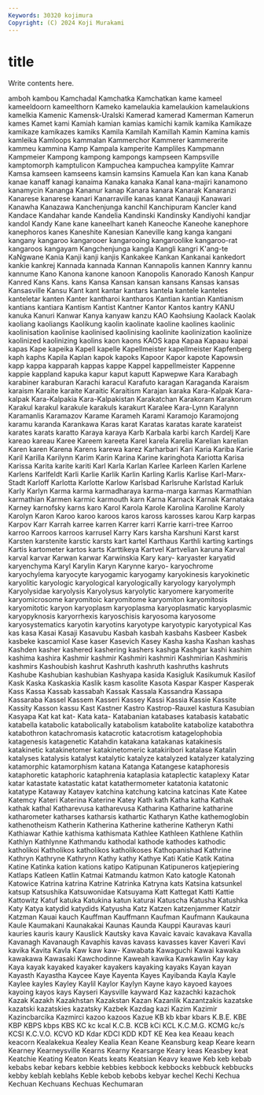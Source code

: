 ```yaml
---
Keywords: 30320 kojimura
Copyright: (C) 2024 Koji Murakami
---
```


# title

Write contents here.



amboh kambou Kamchadal Kamchatka Kamchatkan kame kameel kameeldoorn
kameelthorn Kameko kamelaukia kamelaukion kamelaukions kamelkia Kamenic Kamensk-Uralski Kamerad kamerad
Kamerman Kamerun kames Kamet kami Kamiah kamian kamias kamichi kamik
kamika Kamikaze kamikaze kamikazes kamiks Kamila Kamilah Kamillah Kamin Kamina
kamis kamleika Kamloops kammalan Kammerchor Kammerer kammererite kammeu kammina Kamp
Kampala kamperite Kampliles Kampmann Kampmeier Kampong kampong kampongs kampseen Kampsville
kamptomorph kamptulicon Kampuchea kampuchea kampylite Kamrar Kamsa kamseen kamseens kamsin
kamsins Kamuela Kan kan kana Kanab kanae kanaff kanagi kanaima
Kanaka kanaka Kanal kana-majiri kanamono kanamycin Kananga Kananur kanap Kanara
kanara Kanarak Kanaranzi Kanarese kanarese kanari Kanarraville kanas kanat Kanauji
Kanawari Kanawha Kanazawa Kanchenjunga kanchil Kanchipuram Kancler kand Kandace Kandahar
kande Kandelia Kandinski Kandinsky Kandiyohi kandjar kandol Kandy Kane kane
kaneelhart kaneh Kaneoche Kaneohe kanephore kanephoros kanes Kaneshite Kanesian Kaneville
kang kanga kangani kangany kangaroo kangarooer kangarooing kangaroolike kangaroo-rat kangaroos
kangayam Kangchenjunga kangla Kangli kangri K'ang-te KaNgwane Kania Kanji kanji
kanjis Kankakee Kankan Kankanai kankedort kankie kankrej Kannada kannada Kannan
Kannapolis kannen Kannry kannu kannume Kano Kanona kanone kanoon Kanopolis
Kanorado Kanosh Kanpur Kanred Kans Kans. kans Kansa Kansan kansan
kansans Kansas kansas Kansasville Kansu Kant kant kantar kantars kantela
kantele kanteles kanteletar kanten Kanter kantharoi kantharos Kantian kantian Kantianism
kantians kantiara Kantism Kantist Kantner Kantor Kantos kantry KANU kanuka
Kanuri Kanwar Kanya kanyaw kanzu KAO Kaohsiung Kaolack Kaolak kaoliang
kaoliangs Kaolikung kaolin kaolinate kaoline kaolines kaolinic kaolinisation kaolinise kaolinised
kaolinising kaolinite kaolinization kaolinize kaolinized kaolinizing kaolins kaon kaons KAOS
kapa Kapaa Kapaau kapai kapas Kape kapeika Kapell kapelle Kapellmeister
kapellmeister Kapfenberg kaph kaphs Kapila Kaplan kapok kapoks Kapoor Kapor
kapote Kapowsin kapp kappa kapparah kappas kappe Kappel kappellmeister Kappenne
kappie kappland kapuka kapur kaput kaputt Kapwepwe Kara Karabagh karabiner
karaburan Karachi karacul Karafuto karagan Karaganda Karaism karaism Karaite karaite
Karaitic Karaitism Karajan karaka Kara-Kalpak Kara-kalpak Kara-Kalpakia Kara-Kalpakistan Karakatchan Karakoram
Karakorum Karakul karakul karakule karakuls karakurt Karalee Kara-Lynn Karalynn Karamanlis
Karamazov Karame Karameh Karami Karamojo Karamojong karamu karanda Karankawa Karas
karat Karatas karatas karate karateist karates karats karatto Karaya karaya
Karb Karbala karbi karch Kardelj Kare kareao kareau Karee Kareem
kareeta Karel karela Karelia Karelian karelian Karen karen Karena Karens
karewa karez Karharbari Kari Karia Kariba Karie Karil Karilla Karilynn
Karim Karin Karina Karine karinghota Kariotta Karisa Karissa Karita karite
kariti Karl Karla Karlan Karlee Karleen Karlen Karlene Karlens Karlfeldt
Karli Karlie Karlik Karlin Karling Karlis Karlise Karl-Marx-Stadt Karloff Karlotta
Karlotte Karlow Karlsbad Karlsruhe Karlstad Karluk Karly Karlyn Karma karma
karmadharaya karma-marga karmas Karmathian karmathian Karmen karmic karmouth karn Karna
Karnack Karnak Karnataka Karney karnofsky karns karo Karol Karola Karole
Karolina Karoline Karoly Karolyn Karon Karoo karoo karoos karos kaross
karosses karou Karp karpas Karpov Karr Karrah karree karren Karrer
karri Karrie karri-tree Karroo karroo Karroos karroos karrusel Karry Kars
karsha Karshuni Karst karst Karsten karstenite karstic karsts kart kartel
Karthaus Karthli karting kartings Kartis kartometer kartos karts Karttikeya Kartvel
Kartvelian karuna Karval karval karvar Karwan karwar Karwinskia Kary kary-
karyaster karyatid karyenchyma Karyl Karylin Karyn Karynne karyo- karyochrome karyochylema
karyocyte karyogamic karyogamy karyokinesis karyokinetic karyolitic karyologic karyological karyologically karyology
karyolymph Karyolysidae karyolysis Karyolysus karyolytic karyomere karyomerite karyomicrosome karyomitoic karyomitome
karyomiton karyomitosis karyomitotic karyon karyoplasm karyoplasma karyoplasmatic karyoplasmic karyopyknosis karyorrhexis
karyoschisis karyosoma karyosome karyosystematics karyotin karyotins karyotype karyotypic karyotypical Kas
kas kasa Kasai Kasaji Kasavubu Kasbah kasbah kasbahs Kasbeer Kasbek
kasbeke kascamiol Kase kaser Kasevich Kasey Kasha kasha Kashan kashas
Kashden kasher kashered kashering kashers kashga Kashgar kashi kashim kashima
kashira Kashmir kashmir Kashmiri kashmiri Kashmirian Kashmiris kashmirs Kashoubish kashrut
Kashruth kashruth kashruths kashruts Kashube Kashubian kashubian Kashyapa kasida Kasigluk
Kasikumuk Kasilof Kask Kaska Kaskaskia Kaslik kasm kasolite Kasota Kaspar
Kasper Kasperak Kass Kassa Kassab kassabah Kassak Kassala Kassandra Kassapa
Kassaraba Kassel Kassem Kasseri Kassey Kassi Kassia Kassie Kassite Kassity
Kasson kassu Kast Kastner Kastro Kastrop-Rauxel kastura Kasubian Kasyapa Kat
kat kat- Kata kata- Katabanian katabases katabasis katabatic katabella katabolic
katabolically katabolism katabolite katabolize katabothra katabothron katachromasis katacrotic katacrotism katagelophobia
katagenesis katagenetic Katahdin katakana katakanas katakinesis katakinetic katakinetomer katakinetomeric katakiribori
katalase Katalin katalyses katalysis katalyst katalytic katalyze katalyzed katalyzer katalyzing
katamorphic katamorphism katana Katanga Katangese kataphoresis kataphoretic kataphoric kataphrenia kataplasia
kataplectic kataplexy Katar katar katastate katastatic katat katathermometer katatonia katatonic
katatype Kataway Katayev katchina katchung katcina katcinas Kate Katee Katemcy
Kateri Katerina Katerine Katey Kath kath Katha katha Kathak kathak
kathal Katharevusa katharevusa Katharina Katharine katharine katharometer katharses katharsis kathartic
Katharyn Kathe kathemoglobin kathenotheism Katherin Katherina Katherine katherine Katheryn Kathi
Kathiawar Kathie kathisma kathismata Kathlee Kathleen Kathlene Kathlin Kathlyn Kathlynne
Kathmandu kathodal kathode kathodes kathodic katholikoi Katholikos katholikos katholikoses Kathopanishad
Kathrine Kathryn Kathryne Kathrynn Kathy kathy Kathye Kati Katie Katik
Katina Katine Katinka kation kations katipo Katipunan Katipuneros katjepiering Katlaps
Katleen Katlin Katmai Katmandu katmon Kato katogle Katonah Katowice Katrina
katrina Katrine Katrinka Katryna kats Katsina katsunkel katsup Katsushika Katsuwonidae
Katsuyama Katt Kattegat Katti Kattie Kattowitz Katuf katuka Katukina katun
katurai Katuscha Katusha Katushka Katy Katya katydid katydids Katyusha Katz
Katzen katzenjammer Katzir Katzman Kauai kauch Kauffman Kauffmann Kaufman Kaufmann
Kaukauna Kaule Kaumakani Kaunakakai Kaunas Kaunda Kauppi Kauravas kauri kauries
kauris kaury Kauslick Kautsky kava Kavaic kavaic kavakava Kavalla Kavanagh
Kavanaugh Kavaphis kavas kavass kavasses kaver Kaveri Kavi kavika Kavita
Kavla Kaw kaw kaw- Kawabata Kawaguchi Kawai kawaka kawakawa Kawasaki
Kawchodinne Kaweah kawika Kawkawlin Kay kay Kaya kayak kayaked kayaker
kayakers kayaking kayaks Kayan kayan Kayasth Kayastha Kaycee Kaye Kayenta
Kayes Kayibanda Kayla Kayle Kaylee kayles Kayley Kaylil Kaylor Kaylyn
Kayne kayo kayoed kayoes kayoing kayos kays Kayseri Kaysville kayward
Kaz kazachki kazachok Kazak Kazakh Kazakhstan Kazakstan Kazan Kazanlik Kazantzakis
kazatske kazatski kazatskies kazatsky Kazbek Kazdag kazi Kazim Kazimir Kazincbarcika
Kazmirci kazoo kazoos Kazue KB kb kbar kbars K.B.E. KBE
KBP KBPS kbps KBS KC kc kcal K.C.B. KCB kCi
KCL K.C.M.G. KCMG kc/s KCSI K.C.V.O. KCVO KD Kdar KDCI
KDD KDT KE Kea kea Keaau keach keacorn Kealakekua Kealey
Kealia Kean Keane Keansburg keap Keare kearn Kearney Kearneysville Kearns
Kearny Kearsarge Keary keas Keasbey keat Keatchie Keating Keaton Keats
keats Keatsian Keavy keawe Keb keb kebab kebabs kebar kebars
kebbie kebbies kebbock kebbocks kebbuck kebbucks kebby keblah keblahs Keble
kebob kebobs kebyar kechel Kechi Kechua Kechuan Kechuans Kechuas Kechumaran
